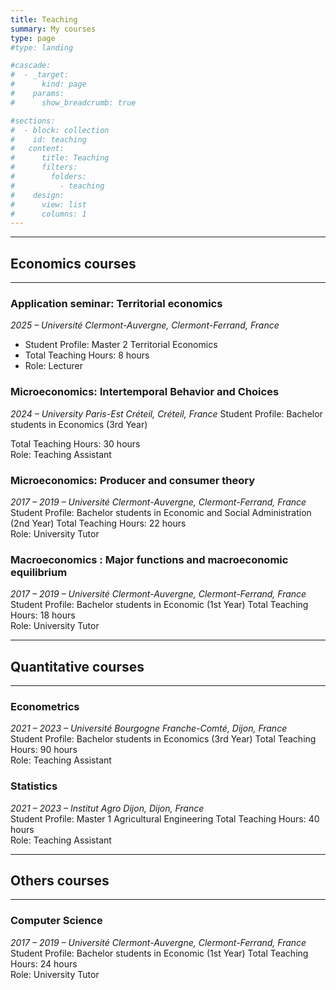 ```yaml
---
title: Teaching
summary: My courses
type: page
#type: landing

#cascade:
#  - _target:
#      kind: page
#    params:
#      show_breadcrumb: true

#sections:
#  - block: collection
#    id: teaching
#   content:
#      title: Teaching
#      filters:
#        folders:
#          - teaching
#    design:
#      view: list
#      columns: 1
---
```


---
## Economics courses
---

### Application seminar: Territorial economics
*2025 – Université Clermont-Auvergne, Clermont-Ferrand, France*  
- Student Profile: Master 2 Territorial Economics
- Total Teaching Hours: 8 hours  
- Role: Lecturer

### Microeconomics: Intertemporal Behavior and Choices 
*2024 – University Paris-Est Créteil, Créteil, France* 
Student Profile: Bachelor students in Economics (3rd Year) 

Total Teaching Hours: 30 hours  
Role: Teaching Assistant

### Microeconomics: Producer and consumer theory
*2017 – 2019 – Université Clermont-Auvergne, Clermont-Ferrand, France*   
Student Profile: Bachelor students in Economic and Social Administration (2nd Year) 
Total Teaching Hours: 22 hours  
Role: University Tutor

### Macroeconomics : Major functions and macroeconomic equilibrium  
*2017 – 2019 – Université Clermont-Auvergne, Clermont-Ferrand, France*   
Student Profile: Bachelor students in Economic (1st Year) 
Total Teaching Hours: 18 hours  
Role: University Tutor

---
## Quantitative courses
---

### Econometrics  
*2021 – 2023 – Université Bourgogne Franche-Comté, Dijon, France*   
Student Profile: Bachelor students in Economics (3rd Year) 
Total Teaching Hours: 90 hours  
Role: Teaching Assistant

### Statistics 
*2021 – 2023 – Institut Agro Dijon, Dijon, France*   
Student Profile: Master 1 Agricultural Engineering 
Total Teaching Hours: 40 hours  
Role: Teaching Assistant 

---
## Others courses
---

### Computer Science  
*2017 – 2019 – Université Clermont-Auvergne, Clermont-Ferrand, France*   
Student Profile: Bachelor students in Economic (1st Year) 
Total Teaching Hours: 24 hours  
Role: University Tutor

